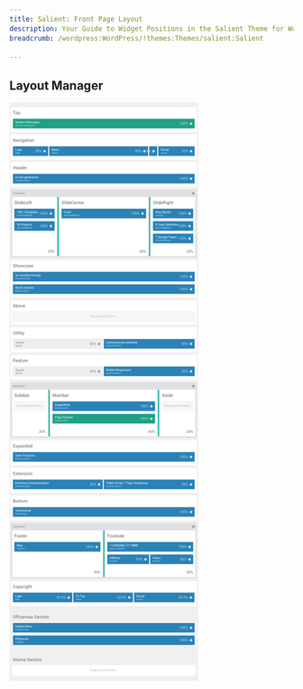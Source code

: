 ```yaml
---
title: Salient: Front Page Layout
description: Your Guide to Widget Positions in the Salient Theme for WordPress
breadcrumb: /wordpress:WordPress/!themes:Themes/salient:Salient

---
```


Layout Manager
-----

![positions](assets/outline_home.png)

